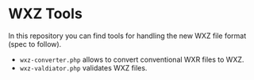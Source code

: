 WXZ Tools
=========

In this repository you can find tools for handling the new WXZ file format (spec to follow).

- `wxz-converter.php` allows to convert conventional WXR files to WXZ.
- `wxz-valdiator.php` validates WXZ files.
